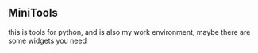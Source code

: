 ## MiniTools

this is tools for python, and is also my work environment, maybe there are some widgets you need
